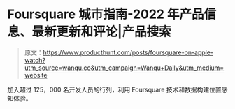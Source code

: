 # Foursquare 城市指南-2022 年产品信息、最新更新和评论|产品搜索

> 原文：<https://www.producthunt.com/posts/foursquare-on-apple-watch?utm_source=wanqu.co&utm_campaign=Wanqu+Daily&utm_medium=website>

加入超过 125，000 名开发人员的行列，利用 Foursquare 技术和数据构建位置感知体验。